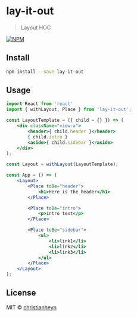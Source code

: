 # lay-it-out

> Layout HOC

[![NPM](https://img.shields.io/npm/v/lay-it-out.svg)](https://www.npmjs.com/package/lay-it-out)

## Install

```bash
npm install --save lay-it-out
```

## Usage

```jsx
import React from 'react'
import { withLayout, Place } from 'lay-it-out';

const LayoutTemplate = ({ child = {} }) => (
    <div className="view-a">
        <header>{ child.header }</header>
        { child.intro }
        <aside>{ child.sidebar }</aside>
    </div>
);

const Layout = withLayout(LayoutTemplate);

const App = () => (
    <Layout>
        <Place toBe="header">
            <h1>Here is the header</h1>
        </Place>

        <Place toBe="intro">
            <p>intro text</p>
        </Place>

        <Place toBe="sidebar">
            <ul>
                <li>link1</li>
                <li>link2</li>
                <li>link3</li>
            </ul>
        </Place>
    </Layout>
);
```

## License

MIT © [christianheyn](https://github.com/christianheyn)
